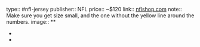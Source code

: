 type:: #nfl-jersey 
publisher:: NFL
price:: ~$120
link:: [nflshop.com](https://europe2.nflshop.com/en/minnesota-vikings/minnesota-vikings-nike-home-game-jersey-nfl-2024-draft-first-round-pick-mens-jj-mccarthy/t-14717039+p-355578399007608+z-9-2770245819?sku=205622822)
note:: Make sure you get size small, and the one without the yellow line around the numbers.
image:: **

-
-